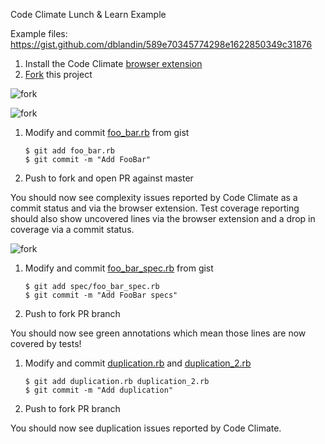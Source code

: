 Code Climate Lunch & Learn Example

Example files: https://gist.github.com/dblandin/589e70345774298e1622850349c31876

1. Install the Code Climate [browser extension](https://codeclimate.com/browser-extension)
1. [Fork](https://github.com/codeclimate-demo/example-foobar#fork-destination-box) this project

![fork](https://raw.githubusercontent.com/codeclimate-demo/example-foobar/master/screenshots/2017-05-23-053352_1542x769_scrot.png)

![fork](https://raw.githubusercontent.com/codeclimate-demo/example-foobar/master/screenshots/2017-05-23-053406_1810x1125_scrot.png)

1. Modify and commit [foo_bar.rb](https://gist.github.com/dblandin/589e70345774298e1622850349c31876#file-foo_bar-rb) from gist

    ```
    $ git add foo_bar.rb
    $ git commit -m "Add FooBar"
    ```

1. Push to fork and open PR against master

You should now see complexity issues reported by Code Climate as a commit status
and via the browser extension. Test coverage reporting should also show
uncovered lines via the browser extension and a drop in coverage via a commit
status.

![fork](https://raw.githubusercontent.com/codeclimate-demo/example-foobar/master/screenshots/2017-05-23-052427_978x491_scrot.png)

1. Modify and commit [foo_bar_spec.rb](https://gist.github.com/dblandin/589e70345774298e1622850349c31876#file-foo_bar_spec-rb) from gist

    ```
    $ git add spec/foo_bar_spec.rb
    $ git commit -m "Add FooBar specs"
    ```

1. Push to fork PR branch

You should now see green annotations which mean those lines are now covered by
tests!

1. Modify and commit [duplication.rb](https://gist.github.com/dblandin/589e70345774298e1622850349c31876#file-duplication-rb) and [duplication_2.rb](https://gist.github.com/dblandin/589e70345774298e1622850349c31876#file-duplication_2-rb)

    ```
    $ git add duplication.rb duplication_2.rb
    $ git commit -m "Add duplication"
    ```

1. Push to fork PR branch

You should now see duplication issues reported by Code Climate.
